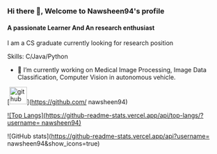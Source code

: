 ### Hi there 👋, Welcome to Nawsheen94's profile
#### A passionate Learner And An research enthusiast 
I am a CS graduate currently looking for research position

Skills: C/Java/Python

- 🔭 I’m currently working on Medical Image Processing, Image Data Classification, Computer Vision in autonomous vehicle. 


[<img src='https://cdn.jsdelivr.net/npm/simple-icons@3.0.1/icons/github.svg' alt='github' height='40'>](https://github.com/ nawsheen94)  

[![Top Langs](https://github-readme-stats.vercel.app/api/top-langs/?username= nawsheen94)](https://github.com/anuraghazra/github-readme-stats)

![GitHub stats](https://github-readme-stats.vercel.app/api?username= nawsheen94&show_icons=true)  

